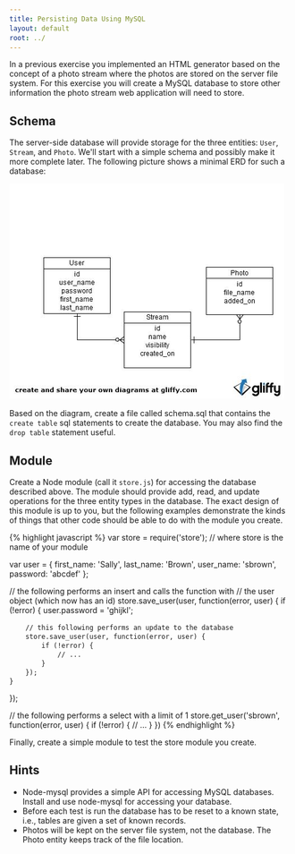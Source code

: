 ```yaml
---
title: Persisting Data Using MySQL
layout: default
root: ../
---
```


In a previous exercise you implemented an HTML generator based on the concept of a photo stream where the photos are stored on the server file system. For this exercise you will create a MySQL database to store other information the photo stream web application will need to store.

## Schema

The server-side database will provide storage for the three entities: `User`, `Stream`, and `Photo`. We'll start with a simple schema and possibly make it more complete later. The following picture shows a minimal ERD for such a database:

![Schema](schema.jpg)

Based on the diagram, create a file called schema.sql that contains the `create table` sql statements to create the database. You may also find the `drop table` statement useful.

## Module

Create a Node module (call it `store.js`) for accessing the database described above. The module should provide add, read, and update operations for the three entity types in the database. The exact design of this module is up to you, but the following examples demonstrate the kinds of things that other code should be able to do with the module you create.

{% highlight javascript %}
var store = require('store'); // where store is the name of your module

var user = {
    first_name: 'Sally',
    last_name: 'Brown',
    user_name: 'sbrown',
    password: 'abcdef'
};

// the following performs an insert and calls the function with 
// the user object (which now has an id)
store.save_user(user, function(error, user) {
    if (!error) {
        user.password = 'ghijkl';

        // this following performs an update to the database
        store.save_user(user, function(error, user) {
            if (!error) {
                // ...
            }
        });
    }
});

// the following performs a select with a limit of 1
store.get_user('sbrown', function(error, user) {
    if (!error) {
        // ...
    }
})
{% endhighlight %}

Finally, create a simple module to test the store module you create. 

## Hints

- Node-mysql provides a simple API for accessing MySQL databases. Install and use node-mysql for accessing your database.
- Before each test is run the database has to be reset to a known state, i.e., tables are given a set of known records.
- Photos will be kept on the server file system, not the database. The Photo entity keeps track of the file location.